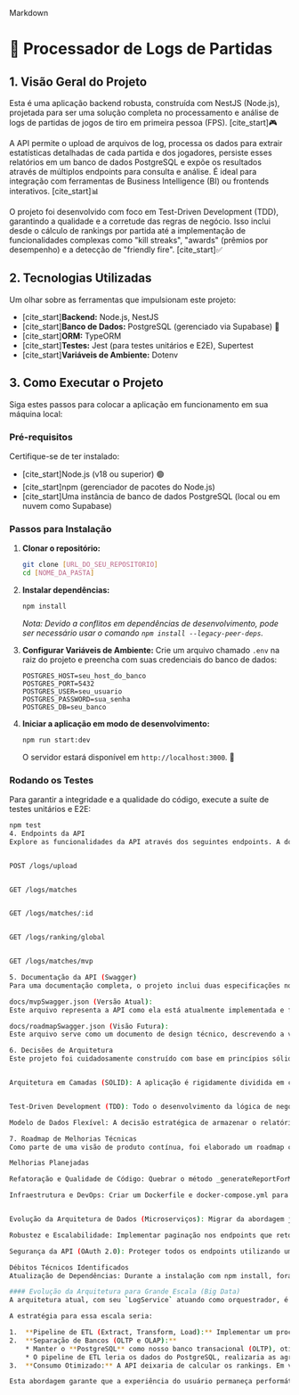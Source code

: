 Markdown

# 🚀 Processador de Logs de Partidas

## 1. Visão Geral do Projeto
Esta é uma aplicação backend robusta, construída com NestJS (Node.js), projetada para ser uma solução completa no processamento e análise de logs de partidas de jogos de tiro em primeira pessoa (FPS). [cite_start]🎮 

A API permite o upload de arquivos de log, processa os dados para extrair estatísticas detalhadas de cada partida e dos jogadores, persiste esses relatórios em um banco de dados PostgreSQL e expõe os resultados através de múltiplos endpoints para consulta e análise. É ideal para integração com ferramentas de Business Intelligence (BI) ou frontends interativos. [cite_start]📊 

O projeto foi desenvolvido com foco em Test-Driven Development (TDD), garantindo a qualidade e a corretude das regras de negócio. Isso inclui desde o cálculo de rankings por partida até a implementação de funcionalidades complexas como "kill streaks", "awards" (prêmios por desempenho) e a detecção de "friendly fire". [cite_start]✅ 

## 2. Tecnologias Utilizadas
Um olhar sobre as ferramentas que impulsionam este projeto:

* [cite_start]**Backend:** Node.js, NestJS 
* [cite_start]**Banco de Dados:** PostgreSQL (gerenciado via Supabase) 🐘 
* [cite_start]**ORM:** TypeORM 
* [cite_start]**Testes:** Jest (para testes unitários e E2E), Supertest 
* [cite_start]**Variáveis de Ambiente:** Dotenv 

## 3. Como Executar o Projeto
Siga estes passos para colocar a aplicação em funcionamento em sua máquina local:

### Pré-requisitos
Certifique-se de ter instalado:

* [cite_start]Node.js (v18 ou superior) 🟢 
* [cite_start]npm (gerenciador de pacotes do Node.js) 
* [cite_start]Uma instância de banco de dados PostgreSQL (local ou em nuvem como Supabase) 

### Passos para Instalação
1.  **Clonar o repositório:**
    ```bash
    git clone [URL_DO_SEU_REPOSITORIO]
    cd [NOME_DA_PASTA]
    ```

2.  **Instalar dependências:**
    ```bash
    npm install
    ```
    *Nota: Devido a conflitos em dependências de desenvolvimento, pode ser necessário usar o comando `npm install --legacy-peer-deps`.*

3.  **Configurar Variáveis de Ambiente:**
    Crie um arquivo chamado `.env` na raiz do projeto e preencha com suas credenciais do banco de dados:
    ```env
    POSTGRES_HOST=seu_host_do_banco
    POSTGRES_PORT=5432
    POSTGRES_USER=seu_usuario
    POSTGRES_PASSWORD=sua_senha
    POSTGRES_DB=seu_banco
    ```

4.  **Iniciar a aplicação em modo de desenvolvimento:**
    ```bash
    npm run start:dev
    ```
    O servidor estará disponível em `http://localhost:3000`. 🚀

### Rodando os Testes
Para garantir a integridade e a qualidade do código, execute a suíte de testes unitários e E2E:
```bash
npm test
4. Endpoints da API
Explore as funcionalidades da API através dos seguintes endpoints. A documentação interativa (Swagger UI) estará disponível em http://localhost:3000/api-docs após a aplicação ser iniciada. 📖 


POST /logs/upload 


GET /logs/matches 


GET /logs/matches/:id 


GET /logs/ranking/global 


GET /logs/matches/mvp 

5. Documentação da API (Swagger)
Para uma documentação completa, o projeto inclui duas especificações no formato Swagger 2.0, que foram movidas para a pasta /docs para melhor organização:

docs/mvpSwagger.json (Versão Atual):
Este arquivo representa a API como ela está atualmente implementada e funcional no repositório. Ele documenta todos os endpoints, parâmetros e modelos de dados que foram desenvolvidos e testados. 

docs/roadmapSwagger.json (Visão Futura):
Este arquivo serve como um documento de design técnico, descrevendo a visão para a evolução da API. Ele incorpora as melhorias planejadas no "Roadmap de Melhorias Técnicas", incluindo segurança OAuth 2.0, paginação e tratamento de erros detalhado. 

6. Decisões de Arquitetura
Este projeto foi cuidadosamente construído com base em princípios sólidos de engenharia de software, visando a qualidade, manutenibilidade e testabilidade do código. 🏗️ 


Arquitetura em Camadas (SOLID): A aplicação é rigidamente dividida em camadas claras (Controller, Service, Repository), seguindo o Princípio da Responsabilidade Única. 


Test-Driven Development (TDD): Todo o desenvolvimento da lógica de negócio foi guiado por testes, com cobertura para testes unitários e de ponta-a-ponta (E2E). 

Modelo de Dados Flexível: A decisão estratégica de armazenar o relatório completo de cada partida em uma única coluna jsonb no PostgreSQL oferece uma flexibilidade notável, permitindo a adição de novas métricas sem a necessidade de migrações complexas no esquema do banco. 🔄 

7. Roadmap de Melhorias Técnicas
Como parte de uma visão de produto contínua, foi elaborado um roadmap com os próximos passos para elevar a qualidade e a robustez da aplicação. 🗺️ 

Melhorias Planejadas

Refatoração e Qualidade de Código: Quebrar o método _generateReportForMatch em funções menores e com responsabilidades únicas. 

Infraestrutura e DevOps: Criar um Dockerfile e docker-compose.yml para padronizar os ambientes e configurar um workflow no GitHub Actions para automação de testes. 🐳 


Evolução da Arquitetura de Dados (Microserviços): Migrar da abordagem jsonb para um esquema de banco de dados relacional e normalizado para permitir consultas SQL complexas e eficientes. 

Robustez e Escalabilidade: Implementar paginação nos endpoints que retornam listas e adicionar índices estratégicos no banco de dados. ⚡ 

Segurança da API (OAuth 2.0): Proteger todos os endpoints utilizando um fluxo de autenticação e autorização robusto com Passport.js. 🔒 

Débitos Técnicos Identificados
Atualização de Dependências: Durante a instalação com npm install, foram identificados diversos pacotes depreciados (eslint, glob, supertest, etc.). É necessário planejar a atualização destes pacotes para versões mais recentes e suportadas para garantir a segurança e a estabilidade do projeto a longo prazo.

#### Evolução da Arquitetura para Grande Escala (Big Data)
A arquitetura atual, com seu `LogService` atuando como orquestrador, é ideal para um volume de dados na casa dos milhões de registros. No entanto, para escalar a solução para a casa dos **bilhões de registros**, seria necessária uma mudança de paradigma, saindo do cálculo "on-the-fly" (em tempo real) para uma abordagem de **Processamento em Lote (Batch Processing)**.

A estratégia para essa escala seria:

1.  **Pipeline de ETL (Extract, Transform, Load):** Implementar um processo em background, utilizando ferramentas open source como **Apache Spark**, que rodaria periodicamente (ex: de hora em hora).
2.  **Separação de Bancos (OLTP e OLAP):**
    * Manter o **PostgreSQL** como nosso banco transacional (OLTP), otimizado para a escrita rápida dos relatórios de partidas individuais.
    * O pipeline de ETL leria os dados do PostgreSQL, realizaria as agregações massivas (como o ranking global) e salvaria os resultados já consolidados em um **banco de dados analítico (OLAP)**, otimizado para leitura, como o **ClickHouse** ou **Apache Druid**.
3.  **Consumo Otimizado:** A API deixaria de calcular os rankings. Em vez disso, faria uma consulta simples e extremamente rápida ao banco analítico (OLAP) para buscar os dados já pré-calculados, entregando a resposta ao usuário em milissegundos, independentemente do volume de dados processado em background.

Esta abordagem garante que a experiência do usuário permaneça performática, movendo o custo computacional do processamento pesado para uma infraestrutura de dados assíncrona e dedicada.